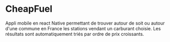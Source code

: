 # CheapFuel
Appli mobile en react Native permettant de trouver autour de soit ou autour d'une commune en France les stations vendant un carburant choisie. Les résultats sont automatiquement triés par ordre de prix croissants.
